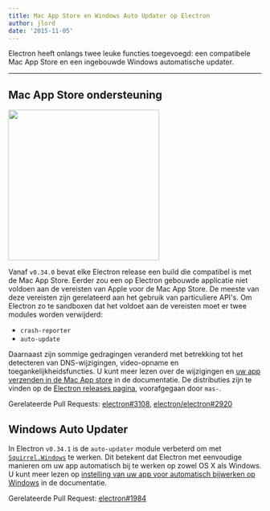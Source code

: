 ```yaml
---
title: Mac App Store en Windows Auto Updater op Electron
author: jlord
date: '2015-11-05'
---
```


Electron heeft onlangs twee leuke functies toegevoegd: een compatibele Mac App Store en een ingebouwde Windows automatische updater.

---

## Mac App Store ondersteuning

<img src='https://cloud.githubusercontent.com/assets/1305617/10928574/a301640c-825e-11e5-918e-a06b7a55dcb4.png' width="300" />

Vanaf `v0.34.0` bevat elke Electron release een build die compatibel is met de Mac App Store. Eerder zou een op Electron gebouwde applicatie niet voldoen aan de vereisten van Apple voor de Mac App Store. De meeste van deze vereisten zijn gerelateerd aan het gebruik van particuliere API's. Om Electron zo te sandboxen dat het voldoet aan de vereisten moet er twee modules worden verwijderd:

- `crash-reporter`
- `auto-update`

Daarnaast zijn sommige gedragingen veranderd met betrekking tot het detecteren van DNS-wijzigingen, video-opname en toegankelijkheidsfuncties. U kunt meer lezen over de wijzigingen en [uw app verzenden in de Mac App store](https://electronjs.org/docs/latest/tutorial/mac-app-store-submission-guide) in de documentatie. De distributies zijn te vinden op de [Electron releases pagina](https://github.com/electron/electron/releases), voorafgegaan door `mas-`.

Gerelateerde Pull Requests: [electron#3108](https://github.com/electron/electron/pull/3108), [electron/electron#2920](https://github.com/electron/electron/pull/2920)

## Windows Auto Updater

In Electron `v0.34.1` is de `auto-updater` module verbeterd om met [`Squirrel.Windows`](https://github.com/Squirrel/Squirrel.Windows) te werken. Dit betekent dat Electron met eenvoudige manieren om uw app automatisch bij te werken op zowel OS X als Windows. U kunt meer lezen op [instelling van uw app voor automatisch bijwerken op Windows](https://github.com/electron/electron/blob/master/docs/api/auto-updater.md#windows) in de documentatie.

Gerelateerde Pull Request: [electron#1984](https://github.com/electron/electron/pull/1984)

